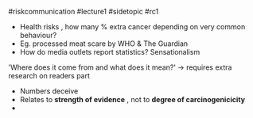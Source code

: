 #riskcommunication #lecture1 #sidetopic #rc1
- Health risks , how many % extra cancer depending on very common behaviour?
- Eg. processed meat scare by WHO & The Guardian
- How do media outlets report statistics? Sensationalism

'Where does it come from and what does it mean?' -> requires extra research on readers part

- Numbers deceive
- Relates to **strength of evidence** , not to **degree of carcinogenicicity**
-